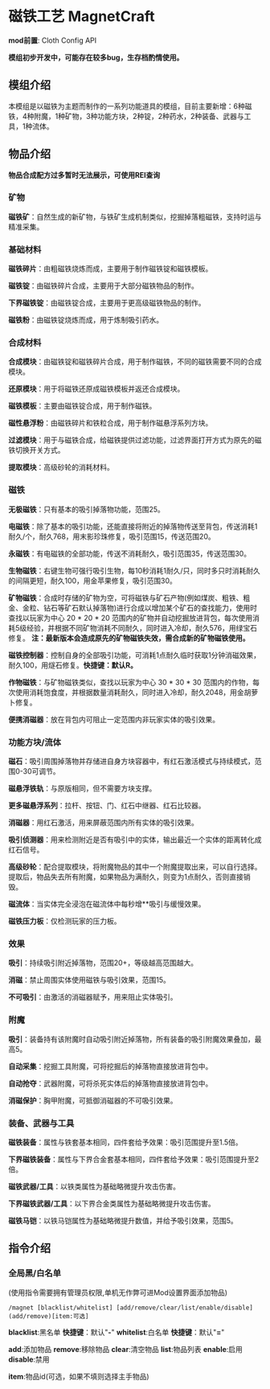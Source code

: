 # 磁铁工艺 MagnetCraft

**mod前置**: Cloth Config API

**模组初步开发中，可能存在较多bug，生存档酌情使用。**

## 模组介绍

本模组是以磁铁为主题而制作的一系列功能道具的模组，目前主要新增：6种磁铁，4种附魔，1种矿物，3种功能方块，2种锭，2种药水，2种装备、武器与工具，1种流体。

## 物品介绍

**物品合成配方过多暂时无法展示，可使用REI查询**

### 矿物

**磁铁矿**：自然生成的新矿物，与铁矿生成机制类似，挖掘掉落粗磁铁，支持时运与精准采集。

### 基础材料

**磁铁碎片**：由粗磁铁烧炼而成，主要用于制作磁铁锭和磁铁模板。

**磁铁锭**：由磁铁碎片合成，主要用于大部分磁铁物品的制作。

**下界磁铁锭**：由磁铁锭合成，主要用于更高级磁铁物品的制作。

**磁铁粉**：由磁铁锭烧炼而成，用于炼制吸引药水。

### 合成材料

**合成模块**：由磁铁锭和磁铁碎片合成，用于制作磁铁，不同的磁铁需要不同的合成模块。

**还原模块**：用于将磁铁还原成磁铁模板并返还合成模块。

**磁铁模板**：主要由磁铁锭合成，用于制作磁铁。

**磁性悬浮粉**：由磁铁碎片和铁粒合成，用于制作磁悬浮系列方块。

**过滤模块**：用于与磁铁合成，给磁铁提供过滤功能，过滤界面打开方式为原先的磁铁切换开关方式。

**提取模块**：高级砂轮的消耗材料。

### 磁铁

**无极磁铁**：只有基本的吸引掉落物功能，范围25。

**电磁铁**：除了基本的吸引功能，还能直接将附近的掉落物传送至背包，传送消耗1耐久/个，耐久768，用末影珍珠修复，吸引范围15，传送范围20。

**永磁铁**：有电磁铁的全部功能，传送不消耗耐久，吸引范围35，传送范围30。

**生物磁铁**：右键生物可强行吸引生物，每10秒消耗1耐久/只，同时多只时消耗耐久的间隔更短，耐久100，用金苹果修复，吸引范围30。

**矿物磁铁**：合成时存储的矿物为空，可将磁铁与矿石产物(例如煤炭、粗铁、粗金、金粒、钻石等矿石默认掉落物)进行合成以增加某个矿石的查找能力，使用时查找以玩家为中心 20 * 20 * 20 范围内的矿物并自动挖掘放进背包，每次使用消耗5级经验，并根据不同矿物消耗不同耐久，同时进入冷却，耐久576，用绿宝石修复。 **注：最新版本会造成原先的矿物磁铁失效，需合成新的矿物磁铁使用。**

**磁铁控制器**：控制自身的全部吸引功能，可消耗1点耐久临时获取1分钟消磁效果，耐久100，用燧石修复。**快捷键：默认R。**

**作物磁铁**：与矿物磁铁类似，查找以玩家为中心 30 * 30 * 30 范围内的作物，每次使用消耗饱食度，并根据数量消耗耐久，同时进入冷却，耐久2048，用金胡萝卜修复。

**便携消磁器**：放在背包内可阻止一定范围内非玩家实体的吸引效果。

### 功能方块/流体

**磁石**：吸引周围掉落物并存储进自身方块容器中，有红石激活模式与持续模式，范围0-30可调节。

**磁悬浮铁轨**：与原版相同，但不需要方块支撑。

**更多磁悬浮系列**：拉杆、按钮、门、红石中继器、红石比较器。

**消磁器**：用红石激活，用来屏蔽范围内所有实体的吸引效果。

**吸引侦测器**：用来检测附近是否有吸引中的实体，输出最近一个实体的距离转化成红石信号。

**高级砂轮**：配合提取模块，将附魔物品的其中一个附魔提取出来，可以自行选择。提取后，物品失去所有附魔，如果物品为满耐久，则变为1点耐久，否则直接销毁。

**磁流体**：当实体完全浸泡在磁流体中每秒增**吸引与缓慢效果。

**磁铁压力板**：仅检测玩家的压力板。

### 效果

**吸引**：持续吸引附近掉落物，范围20+，等级越高范围越大。

**消磁**：禁止周围实体使用磁铁与吸引效果，范围15。

**不可吸引**：由激活的消磁器赋予，用来阻止实体吸引。

### 附魔

**吸引**：装备持有该附魔时自动吸引附近掉落物，所有装备的吸引附魔效果叠加，最高5。

**自动采集**：挖掘工具附魔，可将挖掘后的掉落物直接放进背包中。

**自动抢夺**：武器附魔，可将杀死实体后的掉落物直接放进背包中。

**消磁保护**：胸甲附魔，可抵御消磁器的不可吸引效果。

### 装备、武器与工具

**磁铁装备**：属性与铁套基本相同，四件套给予效果：吸引范围提升至1.5倍。

**下界磁铁装备**：属性与下界合金套基本相同，四件套给予效果：吸引范围提升至2倍。

**磁铁武器/工具**：以铁类属性为基础略微提升攻击伤害。

**下界磁铁武器/工具**：以下界合金类属性为基础略微提升攻击伤害。

**磁铁马铠**：以铁马铠属性为基础略微提升数值，并给予吸引效果，范围5。

## 指令介绍

### 全局黑/白名单

(使用指令需要拥有管理员权限,单机无作弊可进Mod设置界面添加物品)

`/magnet [blacklist/whitelist] [add/remove/clear/list/enable/disable] (add/remove)[item:可选]`

**blacklist**:黑名单 **快捷键**：默认"**-**" **whitelist**:白名单 **快捷键**：默认"**=**"

**add**:添加物品 **remove**:移除物品 **clear**:清空物品 **list**:物品列表 **enable**:启用 **disable**:禁用

**item**:物品id(可选，如果不填则选择主手物品)
